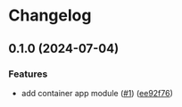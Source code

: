 # Changelog

## 0.1.0 (2024-07-04)


### Features

* add container app module ([#1](https://github.com/equinor/terraform-azurerm-container-app/issues/1)) ([ee92f76](https://github.com/equinor/terraform-azurerm-container-app/commit/ee92f767c7775edea0481562b77990397790318c))
